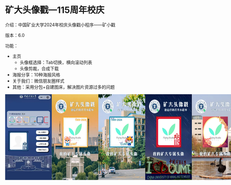# 矿大头像戳—115周年校庆

介绍：中国矿业大学2024年校庆头像戳小程序——矿小戳

版本：6.0

功能：
- 主页
  - 头像框选择：Tab切换，横向滚动列表
  - 头像剪裁，合成下载
- 海报分享：10种海报风格
- 关于我们：微信朋友圈样式
- 其他：采用分包+自建图床，解决图片资源过多的问题

<div style="display: flex; justify-content: space-around;">
  <img src="https://raw.githubusercontent.com/abiscuit9/cumt_touxiang/refs/heads/main/0.pic.jpg"  width="30%">
  <img src="https://raw.githubusercontent.com/abiscuit9/cumt_touxiang/refs/heads/main/1.pic.jpg"  width="30%">
  <img src="https://raw.githubusercontent.com/abiscuit9/cumt_touxiang/refs/heads/main/2.pic.jpg"  width="30%">
  <img src="https://raw.githubusercontent.com/abiscuit9/cumt_touxiang/refs/heads/main/3.pic.jpg"  width="30%">
  <img src="https://raw.githubusercontent.com/abiscuit9/cumt_touxiang/refs/heads/main/4.pic.jpg"  width="30%">
  <img src="https://raw.githubusercontent.com/abiscuit9/cumt_touxiang/refs/heads/main/5.pic.jpg"  width="30%">
  <img src="https://raw.githubusercontent.com/abiscuit9/cumt_touxiang/refs/heads/main/6.pic.jpg"  width="30%">
  <img src="https://raw.githubusercontent.com/abiscuit9/cumt_touxiang/refs/heads/main/7.pic.jpg"  width="30%">
  <img src="https://raw.githubusercontent.com/abiscuit9/cumt_touxiang/refs/heads/main/8.pic.jpg"  width="30%">
</div>
